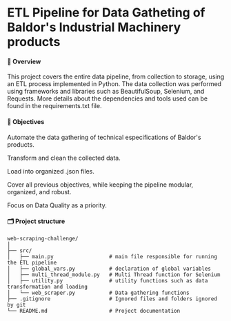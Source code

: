 # ETL Pipeline for Data Gatheting of Baldor's Industrial Machinery products

#### 📘 Overview

This project covers the entire data pipeline, from collection to storage, using an ETL process implemented in Python. The data collection was performed using frameworks and libraries such as BeautifulSoup, Selenium, and Requests. More details about the dependencies and tools used can be found in the requirements.txt file.

#### 🎯 Objectives

Automate the data gathering of technical especifications of Baldor's products.

Transform and clean the collected data.

Load into organized .json files.

Cover all previous objectives, while keeping the pipeline modular, organized, and robust.

Focus on Data Quality as a priority.

#### 🗂️ Project structure
```
web-scraping-challenge/
│
├── src/
│   ├── main.py                  # main file responsible for running the ETL pipeline
│   ├── global_vars.py           # declaration of global variables 
│   ├── multi_thread_module.py   # Multi Thread function for Selenium 
│   ├── utility.py               # utility functions such as data transformation and loading
│   └── web_scraper.py           # Data gathering functions 
├── .gitignore                   # Ignored files and folders ignored by git 
└── README.md                    # Project documentation
```
